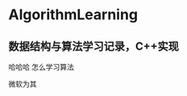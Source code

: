 # AlgorithmLearning
数据结构与算法学习记录，C++实现
------------------------------------------------
哈哈哈
怎么学习算法





微软为其
